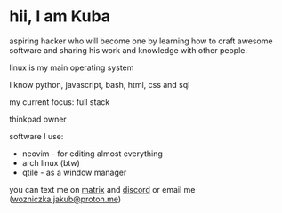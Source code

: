 # hii, I am Kuba 
aspiring hacker who will become one by learning how to craft awesome software and sharing his work and knowledge with other people. 

linux is my main operating system

I know python, javascript, bash, html, css and sql 

my current focus: full stack 

thinkpad owner 

software I use: 
- neovim - for editing almost everything 
- arch linux (btw)
- qtile - as a window manager

you can text me on [matrix](https://matrix.to/#/@banku:envs.net) and [discord](https://discordapp.com/users/414446828235259905) or email me (wozniczka.jakub@proton.me)
